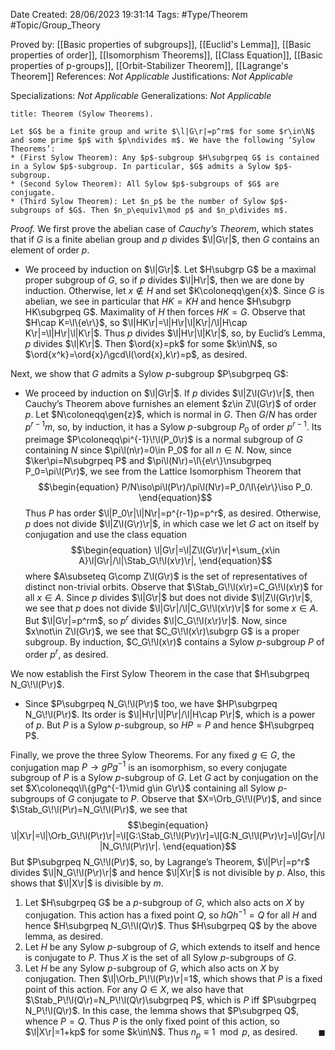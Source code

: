 <div class="topSpace"></div>

Date Created: 28/06/2023 19:31:14
Tags: #Type/Theorem #Topic/Group_Theory

Proved by: [[Basic properties of subgroups]], [[Euclid's Lemma]], [[Basic properties of order]], [[Isomorphism Theorems]], [[Class Equation]], [[Basic properties of p-groups]], [[Orbit-Stabilizer Theorem]], [[Lagrange's Theorem]]
References: <i>Not Applicable</i>
Justifications: <i>Not Applicable</i>

Specializations: <i>Not Applicable</i>
Generalizations: <i>Not Applicable</i>

``` ad-Theorem
title: Theorem (Sylow Theorems).

Let $G$ be a finite group and write $\l|G\r|=p^rm$ for some $r\in\N$ and some prime $p$ with $p\ndivides m$. We have the following ‘Sylow Theorems’:
* (First Sylow Theorem): Any $p$-subgroup $H\subgrpeq G$ is contained in a Sylow $p$-subgroup. In particular, $G$ admits a Sylow $p$-subgroup.
* (Second Sylow Theorem): All Sylow $p$-subgroups of $G$ are conjugate.
* (Third Sylow Theorem): Let $n_p$ be the number of Sylow $p$-subgroups of $G$. Then $n_p\equiv1\mod p$ and $n_p\divides m$.

```

<i>Proof.</i> We first prove the abelian case of <i>Cauchy’s Theorem</i>, which states that if $G$ is a finite abelian group and $p$ divides $\l|G\r|$, then $G$ contains an element of order $p$.
* We proceed by induction on $\l|G\r|$. Let $H\subgrp G$ be a maximal proper subgroup of $G$, so if $p$ divides $\l|H\r|$, then we are done by induction. Otherwise, let $x\not\in H$ and set $K\coloneqq\gen{x}$. Since $G$ is abelian, we see in particular that $HK=KH$ and hence $H\subgrp HK\subgrpeq G$. Maximality of $H$ then forces $HK=G$. Observe that $H\cap K=\l\{e\r\}$, so $\l|HK\r|=\l|H\r|\l|K\r|/\l|H\cap K\r|=\l|H\r|\l|K\r|$. Thus $p$ divides $\l|H\r|\l|K\r|$, so, by Euclid’s Lemma, $p$ divides $\l|K\r|$. Then $\ord{x}=pk$ for some $k\in\N$, so $\ord{x^k}=\ord{x}/\gcd\l(\ord{x},k\r)=p$, as desired.

Next, we show that $G$ admits a Sylow $p$-subgroup $P\subgrpeq G$:
* We proceed by induction on $\l|G\r|$. If $p$ divides $\l|Z\l(G\r)\r|$, then Cauchy’s Theorem above furnishes an element $z\in Z\l(G\r)$ of order $p$. Let $N\coloneqq\gen{z}$, which is normal in $G$. Then $G/N$ has order $p^{r-1}m$, so, by induction, it has a Sylow $p$-subgroup $P_0$ of order $p^{r-1}$. Its preimage $P\coloneqq\pi^{-1}\!\l(P_0\r)$ is a normal subgroup of $G$ containing $N$ since $\pi\l(n\r)=0\in P_0$ for all $n\in N$. Now, since $\ker\pi=N\subgrpeq P$ and $\pi\l(N\r)=\l\{e\r\}\nsubgrpeq P_0=\pi\l(P\r)$, we see from the Lattice Isomorphism Theorem that
$$\begin{equation}
    P/N\iso\pi\l(P\r)/\pi\l(N\r)=P_0/\l\{e\r\}\iso P_0.
\end{equation}$$
Thus $P$ has order $\l|P_0\r|\l|N\r|=p^{r-1}p=p^r$, as desired. Otherwise, $p$ does not divide $\l|Z\l(G\r)\r|$, in which case we let $G$ act on itself by conjugation and use the class equation
$$\begin{equation}
    \l|G\r|=\l|Z\l(G\r)\r|+\sum_{x\in A}\l|G\r|/\l|\Stab_G\!\l(x\r)\r|,
\end{equation}$$
where $A\subseteq G\comp Z\l(G\r)$ is the set of representatives of distinct non-trivial orbits. Observe that $\Stab_G\!\l(x\r)=C_G\!\l(x\r)$ for all $x\in A$. Since $p$ divides $\l|G\r|$ but does not divide $\l|Z\l(G\r)\r|$, we see that $p$ does not divide $\l|G\r|/\l|C_G\!\l(x\r)\r|$ for some $x\in A$. But $\l|G\r|=p^rm$, so $p^r$ divides $\l|C_G\!\l(x\r)\r|$. Now, since $x\not\in Z\l(G\r)$, we see that $C_G\!\l(x\r)\subgrp G$ is a proper subgroup. By induction, $C_G\!\l(x\r)$ contains a Sylow $p$-subgroup $P$ of order $p^r$, as desired.

We now establish the First Sylow Theorem in the case that $H\subgrpeq N_G\!\l(P\r)$.
* Since $P\subgrpeq N_G\!\l(P\r)$ too, we have $HP\subgrpeq N_G\!\l(P\r)$. Its order is $\l|H\r|\l|P\r|/\l|H\cap P\r|$, which is a power of $p$. But $P$ is a Sylow $p$-subgroup, so $HP=P$ and hence $H\subgrpeq P$.

Finally, we prove the three Sylow Theorems. For any fixed $g\in G$, the conjugation map $P\to gPg^{-1}$ is an isomorphism, so every conjugate subgroup of $P$ is a Sylow $p$-subgroup of $G$. Let $G$ act by conjugation on the set $X\coloneqq\l\{gPg^{-1}\mid g\in G\r\}$ containing all Sylow $p$-subgroups of $G$ conjugate to $P$. Observe that $X=\Orb_G\!\l(P\r)$, and since $\Stab_G\!\l(P\r)=N_G\!\l(P\r)$, we see that
$$\begin{equation}
    \l|X\r|=\l|\Orb_G\!\l(P\r)\r|=\l[G:\Stab_G\!\l(P\r)\r]=\l[G:N_G\!\l(P\r)\r]=\l|G\r|/\l|N_G\!\l(P\r)\r|.
\end{equation}$$
But $P\subgrpeq N_G\!\l(P\r)$, so, by Lagrange’s Theorem, $\l|P\r|=p^r$ divides $\l|N_G\!\l(P\r)\r|$ and hence $\l|X\r|$ is not divisible by $p$. Also, this shows that $\l|X\r|$ is divisible by $m$.
1. Let $H\subgrpeq G$ be a $p$-subgroup of $G$, which also acts on $X$ by conjugation. This action has a fixed point $Q$, so $hQh^{-1}=Q$ for all $H$ and hence $H\subgrpeq N_G\!\l(Q\r)$. Thus $H\subgrpeq Q$ by the above lemma, as desired.
2. Let $H$ be any Sylow $p$-subgroup of $G$, which extends to itself and hence is conjugate to $P$. Thus $X$ is the set of all Sylow $p$-subgroups of $G$. 
3. Let $H$ be any Sylow $p$-subgroup of $G$, which also acts on $X$ by conjugation. Then $\l|\Orb_P\!\l(P\r)\r|=1$, which shows that $P$ is a fixed point of this action. For any $Q\in X$, we also have that $\Stab_P\!\l(Q\r)=N_P\!\l(Q\r)\subgrpeq P$, which is $P$ iff $P\subgrpeq N_P\!\l(Q\r)$. In this case, the lemma shows that $P\subgrpeq Q$, whence $P=Q$. Thus $P$ is the only fixed point of this action, so $\l|X\r|=1+kp$ for some $k\in\N$. Thus $n_p\equiv1\mod p$, as desired.<span style="float:right;">$\blacksquare$</span>
